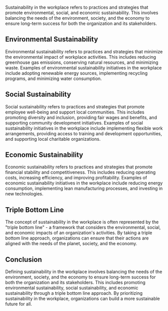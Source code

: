 
Sustainability in the workplace refers to practices and strategies that promote environmental, social, and economic sustainability. This involves balancing the needs of the environment, society, and the economy to ensure long-term success for both the organization and its stakeholders.

Environmental Sustainability
----------------------------

Environmental sustainability refers to practices and strategies that minimize the environmental impact of workplace activities. This includes reducing greenhouse gas emissions, conserving natural resources, and minimizing waste. Examples of environmental sustainability initiatives in the workplace include adopting renewable energy sources, implementing recycling programs, and minimizing water consumption.

Social Sustainability
---------------------

Social sustainability refers to practices and strategies that promote employee well-being and support local communities. This includes promoting diversity and inclusion, providing fair wages and benefits, and supporting community development initiatives. Examples of social sustainability initiatives in the workplace include implementing flexible work arrangements, providing access to training and development opportunities, and supporting local charitable organizations.

Economic Sustainability
-----------------------

Economic sustainability refers to practices and strategies that promote financial stability and competitiveness. This includes reducing operating costs, increasing efficiency, and improving profitability. Examples of economic sustainability initiatives in the workplace include reducing energy consumption, implementing lean manufacturing processes, and investing in new technologies.

Triple Bottom Line
------------------

The concept of sustainability in the workplace is often represented by the "triple bottom line" - a framework that considers the environmental, social, and economic impacts of an organization's activities. By taking a triple bottom line approach, organizations can ensure that their actions are aligned with the needs of the planet, society, and the economy.

Conclusion
----------

Defining sustainability in the workplace involves balancing the needs of the environment, society, and the economy to ensure long-term success for both the organization and its stakeholders. This includes promoting environmental sustainability, social sustainability, and economic sustainability through a triple bottom line approach. By prioritizing sustainability in the workplace, organizations can build a more sustainable future for all.
